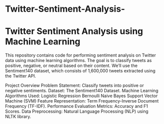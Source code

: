 # Twitter-Sentiment-Analysis-
# Twitter Sentiment Analysis using Machine Learning
This repository contains code for performing sentiment analysis on Twitter data using machine learning algorithms. The goal is to classify tweets as positive, negative, or neutral based on their content. We’ll use the Sentiment140 dataset, which consists of 1,600,000 tweets extracted using the Twitter API.

Project Overview
Problem Statement: Classify tweets into positive or negative sentiments.
Dataset: The Sentiment140 Dataset.
Machine Learning Algorithms Used:
Logistic Regression
Bernoulli Naive Bayes
Support Vector Machine (SVM)
Feature Representation: Term Frequency-Inverse Document Frequency (TF-IDF).
Performance Evaluation Metrics: Accuracy and F1 Scores.
Data Preprocessing: Natural Language Processing (NLP) using NLTK library.
